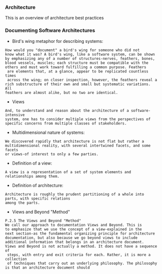 ### Architecture
This is an overview of architecture best practices

### Documenting Software Architectures

- Bird's wing metaphor for describing systems:
```text
How would you "document" a bird's wing for someone who did not
know what it was? A bird's wing, like a software system, can be shown
by emphasizing any of a number of structures-nerves, feathers, bones,
blood vessels, muscles; each structure must be compatible with the
others and must work toward fulfilling a common purpose. Feathers
 are elements that, at a glance, appear to be replicated countless times
 across the wing; on closer inspection, however, the feathers reveal a
rich substructure of their own and small but systematic variations. All
feathers are almost alike, but no two are identical.
```
- Views
```text
And, to understand and reason about the architecture of a software-intensive
system, one has to consider multiple views from the perspectives of
specific concerns from multiple classes of stakeholders.
```
- Multidimensional nature of systems:
```text
We discovered rapidly that architecture is not flat but rather a
multidimensional reality, with several intertwined facets, and some facets 
or views-of interest to only a few parties.
```
- Definition of a view:
```text
A view is a representation of a set of system elements and relationships among them.
```
- Definition of architecture:
```text
Architecture is roughly the prudent partitioning of a whole into parts, with specific relations 
among the parts.
```

- Views and Beyond "Method"
```text
P.2.5 The Views and Beyond "Method"
We call our approach to documentation Views and Beyond. This is
to emphasize that we use the concept of a view-explained in the
next section-as the fundamental organizing principle for architecture
documentation, but also because we go beyond views to include additional information that belongs in an architecture document.
Views and Beyond is not actually a method. It does not have a sequence of
 steps, with entry and exit criteria for each. Rather, it is more a collection
 of techniques that carry out an underlying philosophy. The philosophy
is that an architecture document should


```


